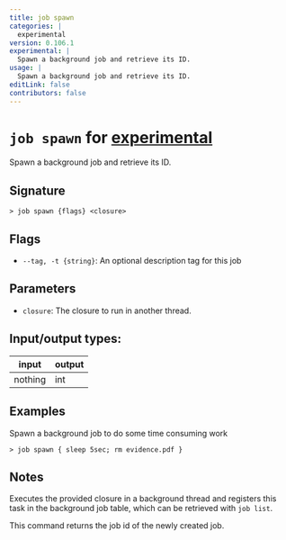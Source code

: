 ```yaml
---
title: job spawn
categories: |
  experimental
version: 0.106.1
experimental: |
  Spawn a background job and retrieve its ID.
usage: |
  Spawn a background job and retrieve its ID.
editLink: false
contributors: false
---
```

<!-- This file is automatically generated. Please edit the command in https://github.com/nushell/nushell instead. -->

# `job spawn` for [experimental](/commands/categories/experimental.md)

<div class='command-title'>Spawn a background job and retrieve its ID.</div>

## Signature

```> job spawn {flags} <closure>```

## Flags

 -  `--tag, -t {string}`: An optional description tag for this job

## Parameters

 -  `closure`: The closure to run in another thread.


## Input/output types:

| input   | output |
| ------- | ------ |
| nothing | int    |
## Examples

Spawn a background job to do some time consuming work
```nu
> job spawn { sleep 5sec; rm evidence.pdf }

```

## Notes
Executes the provided closure in a background thread
and registers this task in the background job table, which can be retrieved with `job list`.

This command returns the job id of the newly created job.
